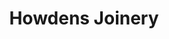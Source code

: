 ---
title: "Howdens Joinery"
url: /edinburgh/howdens-joinery-west-bowling-green-street/
shop: kitchen
---